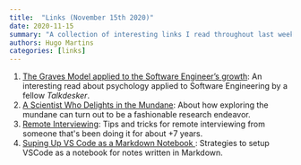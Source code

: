```yaml
---
title:  "Links (November 15th 2020)"
date: 2020-11-15
summary: "A collection of interesting links I read throughout last week (November 7th 2020 to November 14th 2020)."
authors: Hugo Martins
categories: [links]
---
```


1. [The Graves Model applied to the Software Engineer’s growth](https://engineering.talkdesk.com/the-graves-model-applied-to-the-software-engineers-growth-1cc79a6bdffd): An interesting read about psychology applied to Software Engineering by a fellow _Talkdesker_.
2. [A Scientist Who Delights in the Mundane](https://www.quantamagazine.org/l-mahadevan-finds-math-inspiration-in-the-mundane-20201026/): About how exploring the mundane can turn out to be a fashionable research endeavor.
3. [Remote Interviewing](https://www.moishelettvin.com/2020/03/16/Remote-Interviewing/): Tips and tricks for remote interviewing from someone that's been doing it for about +7 years.
4. [Suping Up VS Code as a Markdown Notebook ](https://kortina.nyc/essays/suping-up-vs-code-as-a-markdown-notebook/#vscode-vim-extension): Strategies to setup VSCode as a notebook for notes written in Markdown.